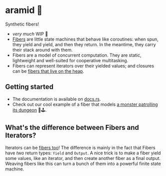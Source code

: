# aramid 🧵

Synthetic fibers!

- _very much_ WIP 🚧
- [Fibers][wikipedia-fibers] are little state machines that behave like
  coroutines: when spun, they yield and yield, and then they return. In the
  meantime, they carry their stack around with them.
- Fibers are a model of concurrent computation. They are static, lightweight and
  well-suited for cooperative multitasking.
- Fibers can represent iterators over their yielded values; and closures can be
  [fibers that live on the heap][api-heapjob].

## Getting started

- The documentation is available on
  [docs.rs](https://docs.rs/aramid/latest/aramid/).
- Check out our cool example of a fiber that models [a monster patrolling its
  dungeon][example-monster] 👾🕹️.

## What's the difference between Fibers and Iterators?

Iterators can be [fibers too]()! The difference is mainly in the fact that
Fibers have _two_ return types: `Yield` and `Output`. A nice trick is to make a
fiber yield some values, like an iterator, and then create another fiber as a
final output. Weaving fibers like this can turn a bunch of them into a
powerful finite state machine.

[wikipedia-fibers]: https://en.wikipedia.org/wiki/Fiber_(computer_science)
[api-heapjob]: https://docs.rs/aramid/latest/aramid/struct.HeapJob.html
[example-monster]: ./examples/monster.rs
